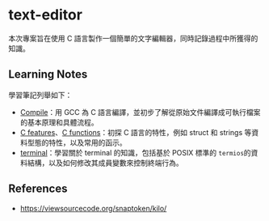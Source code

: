 # text-editor
本次專案旨在使用 C 語言製作一個簡單的文字編輯器，同時記錄過程中所獲得的知識。

## Learning Notes
學習筆記列舉如下：

* [Compile](notes/compile.md)：用 GCC 為 C 語言編譯，並初步了解從原始文件編譯成可執行檔案的基本原理和具體流程。
* [C features](notes/features.md)、[C functions](notes/functions.md)：初探 C 語言的特性，例如 struct 和 strings 等資料型態的特性，以及常用的函示。
* [terminal](notes/terminal.md)：學習關於 terminal 的知識，包括基於 POSIX 標準的 `termios`的資料結構，以及如何修改其成員變數來控制終端行為。

## References
* https://viewsourcecode.org/snaptoken/kilo/